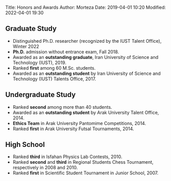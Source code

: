 Title: Honors and Awards
Author: Morteza
Date: 2019-04-01 10:20
Modified: 2022-04-01 19:30


## Graduate Study
* Distinguished Ph.D. researcher (recognized by the IUST Talent Office), Winter 2022
* **Ph.D.** admission without entrance exam, Fall 2018.
* Awarded as an **outstanding graduate**, Iran University of Science and Technology (IUST), 2019.
* Ranked **first** among 60 M.Sc. students.
* Awarded as an **outstanding student** by Iran University of Science and Technology (IUST) Talents Office, 2017.


## Undergraduate Study 
* Ranked **second** among more than 40 students.
* Awarded as an **outstanding student** by Arak University Talent Office, 2014.
* **Ethics Team** in Arak University Pantomime Competitions, 2014.
* Ranked **first** in Arak University Futsal Tournaments, 2014. 


## High School
* Ranked **third** in Isfahan Physics Lab Contests, 2010.
* Ranked **second** and **third** in Regional Students Chess Tournament, respectively in 2008 and 2010.
* Ranked **first** in Scientific Student Tournament in Junior School, 2007.


